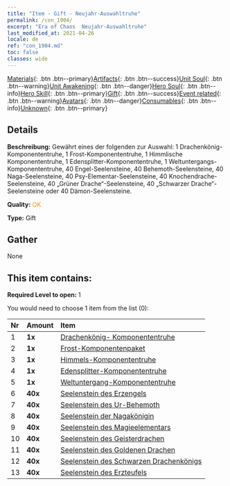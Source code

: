 ```yaml
---
title: "Item - Gift - Neujahr-Auswahltruhe"
permalink: /con_1904/
excerpt: "Era of Chaos  Neujahr-Auswahltruhe"
last_modified_at: 2021-04-26
locale: de
ref: "con_1904.md"
toc: false
classes: wide
---
```

 [Materials](/ItemsDE/){: .btn .btn--primary}[Artifacts](/ItemsDE/Artifacts/){: .btn .btn--success}[Unit Soul](/ItemsDE/UnitSoul/){: .btn .btn--warning}[Unit Awakening](/ItemsDE/UnitAwakening/){: .btn .btn--danger}[Hero Soul](/ItemsDE/HeroSoul/){: .btn .btn--info}[Hero Skill](/ItemsDE/HeroSkill/){: .btn .btn--primary}[Gift](/ItemsDE/Gift/){: .btn .btn--success}[Event related](/ItemsDE/Events/){: .btn .btn--warning}[Avatars](/ItemsDE/Avatars/){: .btn .btn--danger}[Consumables](/ItemsDE/Consumables/){: .btn .btn--info}[Unknown](/ItemsDE/Unknown/){: .btn .btn--primary}

## Details
 **Beschreibung:** Gewährt eines der folgenden zur Auswahl: 1 Drachenkönig-Komponententruhe, 1 Frost-Komponententruhe, 1 Himmlische Komponententruhe, 1 Edensplitter-Komponententruhe, 1 Weltuntergangs-Komponententruhe, 40 Engel-Seelensteine, 40 Behemoth-Seelensteine, 40 Naga-Seelensteine, 40 Psy-Elementar-Seelensteine, 40 Knochendrache-Seelensteine, 40 „Grüner Drache“-Seelensteine, 40 „Schwarzer Drache“-Seelensteine oder 40 Dämon-Seelensteine.

 **Quality:** <span style="color: #FF8C00">OK</span>

 **Type:** Gift

## Gather

  None

## This item contains:

 **Required Level to open:** 1

 You would need to choose 1 item from the list (0):

  | Nr | Amount |     Item    |
  |:---|:-------|:------------|
  | 1 |  **1x** | [Drachenkönig- Komponententruhe](/ItemsDE/con_1348/) |  | 
  | 2 |  **1x** | [Frost-Komponentenpaket](/ItemsDE/con_1352/) |  | 
  | 3 |  **1x** | [Himmels-Komponententruhe](/ItemsDE/con_1354/) |  | 
  | 4 |  **1x** | [Edensplitter-Komponententruhe](/ItemsDE/con_1864/) |  | 
  | 5 |  **1x** | [Weltuntergang-Komponententruhe](/ItemsDE/con_1360/) |  | 
  | 6 |  **40x** | [Seelenstein des Erzengels](/ItemsDE/unt_288/) |  | 
  | 7 |  **40x** | [Seelenstein des Ur-Behemoth](/ItemsDE/unt_311/) |  | 
  | 8 |  **40x** | [Seelenstein der Nagakönigin](/ItemsDE/unt_325/) |  | 
  | 9 |  **40x** | [Seelenstein des Magieelementars](/ItemsDE/unt_347/) |  | 
  | 10 |  **40x** | [Seelenstein des Geisterdrachen](/ItemsDE/unt_303/) |  | 
  | 11 |  **40x** | [Seelenstein des Goldenen Drachen](/ItemsDE/unt_295/) |  | 
  | 12 |  **40x** | [Seelenstein des Schwarzen Drachenkönigs](/ItemsDE/unt_334/) |  | 
  | 13 |  **40x** | [Seelenstein des Erzteufels](/ItemsDE/unt_318/) |  | 
